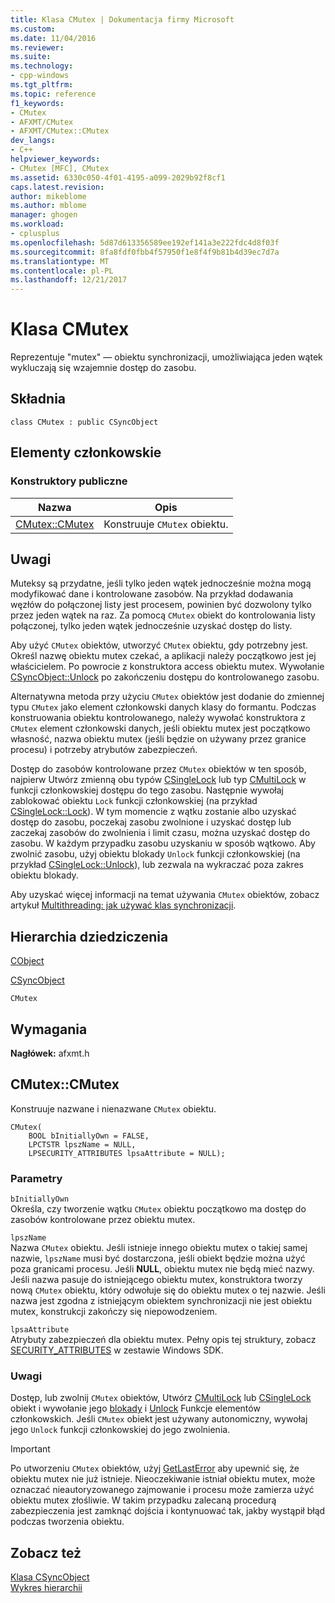 ```yaml
---
title: Klasa CMutex | Dokumentacja firmy Microsoft
ms.custom: 
ms.date: 11/04/2016
ms.reviewer: 
ms.suite: 
ms.technology:
- cpp-windows
ms.tgt_pltfrm: 
ms.topic: reference
f1_keywords:
- CMutex
- AFXMT/CMutex
- AFXMT/CMutex::CMutex
dev_langs:
- C++
helpviewer_keywords:
- CMutex [MFC], CMutex
ms.assetid: 6330c050-4f01-4195-a099-2029b92f8cf1
caps.latest.revision: 
author: mikeblome
ms.author: mblome
manager: ghogen
ms.workload:
- cplusplus
ms.openlocfilehash: 5d87d613356589ee192ef141a3e222fdc4d8f03f
ms.sourcegitcommit: 8fa8fdf0fbb4f57950f1e8f4f9b81b4d39ec7d7a
ms.translationtype: MT
ms.contentlocale: pl-PL
ms.lasthandoff: 12/21/2017
---
```

# <a name="cmutex-class"></a>Klasa CMutex
Reprezentuje "mutex" — obiektu synchronizacji, umożliwiająca jeden wątek wykluczają się wzajemnie dostęp do zasobu.  
  
## <a name="syntax"></a>Składnia  
  
```  
class CMutex : public CSyncObject  
```  
  
## <a name="members"></a>Elementy członkowskie  
  
### <a name="public-constructors"></a>Konstruktory publiczne  
  
|Nazwa|Opis|  
|----------|-----------------|  
|[CMutex::CMutex](#cmutex)|Konstruuje `CMutex` obiektu.|  
  
## <a name="remarks"></a>Uwagi  
 Muteksy są przydatne, jeśli tylko jeden wątek jednocześnie można mogą modyfikować dane i kontrolowane zasobów. Na przykład dodawania węzłów do połączonej listy jest procesem, powinien być dozwolony tylko przez jeden wątek na raz. Za pomocą `CMutex` obiekt do kontrolowania listy połączonej, tylko jeden wątek jednocześnie uzyskać dostęp do listy.  
  
 Aby użyć `CMutex` obiektów, utworzyć `CMutex` obiektu, gdy potrzebny jest. Określ nazwę obiektu mutex czekać, a aplikacji należy początkowo jest jej właścicielem. Po powrocie z konstruktora access obiektu mutex. Wywołanie [CSyncObject::Unlock](../../mfc/reference/csyncobject-class.md#unlock) po zakończeniu dostępu do kontrolowanego zasobu.  
  
 Alternatywna metoda przy użyciu `CMutex` obiektów jest dodanie do zmiennej typu `CMutex` jako element członkowski danych klasy do formantu. Podczas konstruowania obiektu kontrolowanego, należy wywołać konstruktora z `CMutex` element członkowski danych, jeśli obiektu mutex jest początkowo własność, nazwa obiektu mutex (jeśli będzie on używany przez granice procesu) i potrzeby atrybutów zabezpieczeń.  
  
 Dostęp do zasobów kontrolowane przez `CMutex` obiektów w ten sposób, najpierw Utwórz zmienną obu typów [CSingleLock](../../mfc/reference/csinglelock-class.md) lub typ [CMultiLock](../../mfc/reference/cmultilock-class.md) w funkcji członkowskiej dostępu do tego zasobu. Następnie wywołaj zablokować obiektu `Lock` funkcji członkowskiej (na przykład [CSingleLock::Lock](../../mfc/reference/csinglelock-class.md#lock)). W tym momencie z wątku zostanie albo uzyskać dostęp do zasobu, poczekaj zasobu zwolnione i uzyskać dostęp lub zaczekaj zasobów do zwolnienia i limit czasu, można uzyskać dostęp do zasobu. W każdym przypadku zasobu uzyskaniu w sposób wątkowo. Aby zwolnić zasobu, użyj obiektu blokady `Unlock` funkcji członkowskiej (na przykład [CSingleLock::Unlock](../../mfc/reference/csinglelock-class.md#unlock)), lub zezwala na wykraczać poza zakres obiektu blokady.  
  
 Aby uzyskać więcej informacji na temat używania `CMutex` obiektów, zobacz artykuł [Multithreading: jak używać klas synchronizacji](../../parallel/multithreading-how-to-use-the-synchronization-classes.md).  
  
## <a name="inheritance-hierarchy"></a>Hierarchia dziedziczenia  
 [CObject](../../mfc/reference/cobject-class.md)  
  
 [CSyncObject](../../mfc/reference/csyncobject-class.md)  
  
 `CMutex`  
  
## <a name="requirements"></a>Wymagania  
 **Nagłówek:** afxmt.h  
  
##  <a name="cmutex"></a>CMutex::CMutex  
 Konstruuje nazwane i nienazwane `CMutex` obiektu.  
  
```  
CMutex(
    BOOL bInitiallyOwn = FALSE,  
    LPCTSTR lpszName = NULL,  
    LPSECURITY_ATTRIBUTES lpsaAttribute = NULL);
```  
  
### <a name="parameters"></a>Parametry  
 `bInitiallyOwn`  
 Określa, czy tworzenie wątku `CMutex` obiektu początkowo ma dostęp do zasobów kontrolowane przez obiektu mutex.  
  
 `lpszName`  
 Nazwa `CMutex` obiektu. Jeśli istnieje innego obiektu mutex o takiej samej nazwie, `lpszName` musi być dostarczona, jeśli obiekt będzie można użyć poza granicami procesu. Jeśli **NULL**, obiektu mutex nie będą mieć nazwy. Jeśli nazwa pasuje do istniejącego obiektu mutex, konstruktora tworzy nową `CMutex` obiektu, który odwołuje się do obiektu mutex o tej nazwie. Jeśli nazwa jest zgodna z istniejącym obiektem synchronizacji nie jest obiektu mutex, konstrukcji zakończy się niepowodzeniem.  
  
 `lpsaAttribute`  
 Atrybuty zabezpieczeń dla obiektu mutex. Pełny opis tej struktury, zobacz [SECURITY_ATTRIBUTES](http://msdn.microsoft.com/library/windows/desktop/aa379560) w zestawie Windows SDK.  
  
### <a name="remarks"></a>Uwagi  
 Dostęp, lub zwolnij `CMutex` obiektów, Utwórz [CMultiLock](../../mfc/reference/cmultilock-class.md) lub [CSingleLock](../../mfc/reference/csinglelock-class.md) obiekt i wywołanie jego [blokady](../../mfc/reference/csinglelock-class.md#lock) i [Unlock](../../mfc/reference/csinglelock-class.md#unlock) Funkcje elementów członkowskich. Jeśli `CMutex` obiekt jest używany autonomiczny, wywołaj jego `Unlock` funkcji członkowskiej do jego zwolnienia.  
  
> [!IMPORTANT]
>  Po utworzeniu `CMutex` obiektów, użyj [GetLastError](http://msdn.microsoft.com/library/windows/desktop/ms679360) aby upewnić się, że obiektu mutex nie już istnieje. Nieoczekiwanie istniał obiektu mutex, może oznaczać nieautoryzowanego zajmowanie i procesu może zamierza użyć obiektu mutex złośliwie. W takim przypadku zalecaną procedurą zabezpieczenia jest zamknąć dojścia i kontynuować tak, jakby wystąpił błąd podczas tworzenia obiektu.  
  
## <a name="see-also"></a>Zobacz też  
 [Klasa CSyncObject](../../mfc/reference/csyncobject-class.md)   
 [Wykres hierarchii](../../mfc/hierarchy-chart.md)



